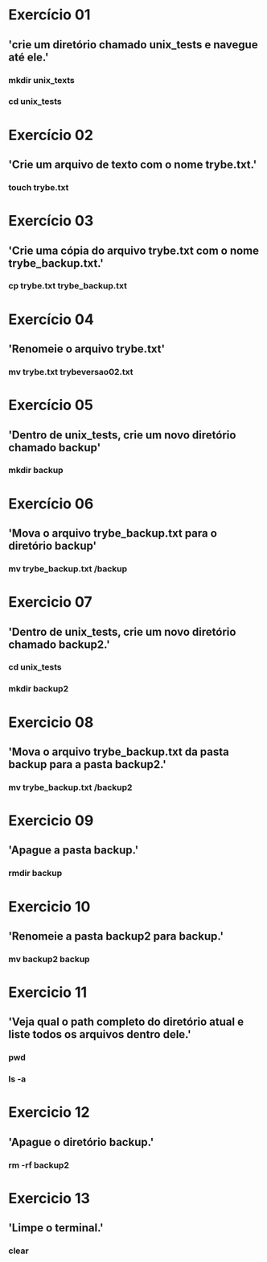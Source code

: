 # Exercício 01 

## 'crie um diretório chamado unix_tests e navegue até ele.'

### mkdir unix_texts 
### cd unix_tests

# Exercício 02 

## 'Crie um arquivo de texto com o nome trybe.txt.'

### touch trybe.txt 

# Exercício 03

## 'Crie uma cópia do arquivo trybe.txt com o nome trybe_backup.txt.'

### cp trybe.txt trybe_backup.txt

# Exercício 04

## 'Renomeie o arquivo trybe.txt'

### mv trybe.txt trybeversao02.txt

# Exercício 05

## 'Dentro de unix_tests, crie um novo diretório chamado backup'

### mkdir backup

# Exercício 06

## 'Mova o arquivo trybe_backup.txt para o diretório backup'

### mv trybe_backup.txt /backup

# Exercicio 07

## 'Dentro de unix_tests, crie um novo diretório chamado backup2.'

### cd unix_tests
### mkdir backup2

# Exercicio 08

## 'Mova o arquivo trybe_backup.txt da pasta backup para a pasta backup2.'

### mv trybe_backup.txt /backup2

# Exercicio 09

## 'Apague a pasta backup.'

### rmdir backup

# Exercicio 10

## 'Renomeie a pasta backup2 para backup.'

### mv backup2 backup

# Exercicio 11

## 'Veja qual o path completo do diretório atual e liste todos os arquivos dentro dele.'

### pwd
### ls -a

# Exercicio 12

## 'Apague o diretório backup.'

### rm -rf backup2

# Exercicio 13

## 'Limpe o terminal.'

### clear



